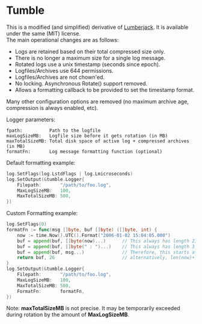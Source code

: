 # Tumble #

This is a modified (and simplified) derivative of [Lumberjack](https://github.com/natefinch/lumberjack). It is available under the same (MIT) license. \
The main operational changes are as follows:

 - Logs are retained based on their total compressed size only.
 - There is no longer a maximum size for a single log message.
 - Rotated logs use a unix timestamp (seconds since epoch).
 - Logfiles/Archives use 644 permissions.
 - Logfiles/Archives are not chown'ed.
 - No locking. Asynchronous Rotate() support removed.
 - Allows a formatting callback to be provided to set the timestamp format.

Many other configuration options are removed (no maximum archive age, compression is always enabled, etc).

Logger parameters:

    fpath:          Path to the logfile
    maxLogSizeMB:   Logfile size before it gets rotation (in MB)
    maxTotalSizeMB: Total disk space of active log + compressed archives (in MB)
    formatFn:       Log message formatting function (optional)

Default formatting example:

```go
log.SetFlags(log.LstdFlags | log.Lmicroseconds)
log.SetOutput(&tumble.Logger{
    Filepath:       "/path/to/foo.log",
    MaxLogSizeMB:   100,
    MaxTotalSizeMB: 500,
})
```

Custom Formatting example:

```go
log.SetFlags(0)
formatFn := func(msg []byte, buf []byte) ([]byte, int) {
    now := time.Now().UTC().Format("2006-01-02 15:04:05.000")
    buf = append(buf, []byte(now)...)      // This always has length 23
    buf = append(buf, []byte(" : ")...)    // This always has length 3
    buf = append(buf, msg...)              // Therefore, this starts at index 26
    return buf, 26                         // alternatively, len(now)+len(" : ")
}
log.SetOutput(&tumble.Logger{
    Filepath:       "/path/to/foo.log",
    MaxLogSizeMB:   100,
    MaxTotalSizeMB: 500,
    FormatFn:       formatFn,
})
```

Note: **maxTotalSizeMB** is not precise. It may be temporarily exceeded during rotation by the amount of **MaxLogSizeMB**.
